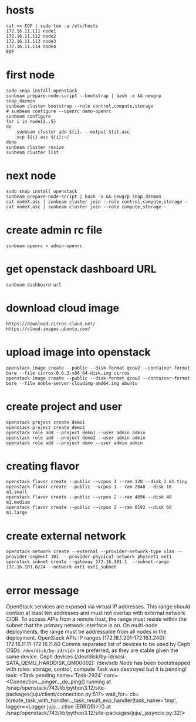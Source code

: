 # hosts
    cat << EOF | sudo tee -a /etc/hosts
    172.16.11.111 node1
    172.16.11.112 node2
    172.16.11.113 node3
    172.16.11.114 node4
    EOF


# first node
    sudo snap install openstack
    sunbeam prepare-node-script --bootstrap | bash -x && newgrp snap_daemon
    sunbeam cluster bootstrap --role control,compute,storage
    # sunbeam configure --openrc demo-openrc
    sunbeam configure
    for i in node{2..5}
    do
        sunbeam cluster add ${i}. --output ${i}.asc
        scp ${i}.asc ${i}:~/
    done
    sunbeam cluster resize
    sunbeam cluster list


# next node
    sudo snap install openstack
    sunbeam prepare-node-script | bash -x && newgrp snap_daemon
    cat nodeX.asc | sunbeam cluster join --role control,compute,storage -
    cat nodeX.asc | sunbeam cluster join --role compute,storage -




# create admin rc file

    sunbeam openrc > admin-openrc

# get openstack dashboard URL

    sunbeam dashboard-url

# download cloud image

    https://download.cirros-cloud.net/
    https://cloud-images.ubuntu.com/

# upload image into openstack
    openstack image create --public --disk-format qcow2 --container-format bare --file cirros-0.6.3-x86_64-disk.img cirros
    openstack image create --public --disk-format qcow2 --container-format bare --file noble-server-cloudimg-amd64.img ubuntu

# create project and user

    openstack project create demo1
    openstack project create demo2
    openstack role add --project demo1 --user admin admin
    openstack role add --project demo2 --user admin admin
    openstack role add --project demo --user admin admin

# creating flavor
    openstack flavor create --public --vcpus 1 --ram 128 --disk 1 m1.tiny   
    openstack flavor create --public --vcpus 1 --ram 2048 --disk 10 m1.small 
    openstack flavor create --public --vcpus 2 --ram 4096 --disk 40 m1.medium
    openstack flavor create --public --vcpus 2 --ram 8192 --disk 60 m1.large


# create external network

    openstack network create --external --provider-network-type vlan --provider-segment 101  --provider-physical-network physnet1 ext1
    openstack subnet create --gateway 172.16.101.1  --subnet-range 172.16.101.0/24 --network ext1 ext1_subnet



# error message

OpenStack services are exposed via virtual IP addresses. This range should contain at least ten addresses and must not overlap with external
network CIDR. To access APIs from a remote host, the range must reside within the subnet that the primary network interface is on.
On multi-node deployments, the range must be addressable from all nodes in the deployment.
OpenStack APIs IP ranges (172.16.1.201-172.16.1.240): 172.16.11.11-172.16.11.60
Comma separated list of devices to be used by Ceph OSDs. `/dev/disk/by-id/<id>` are preferred, as they are stable given the same device.
Ceph devices (/dev/disk/by-id/scsi-SATA_QEMU_HARDDISK_QM00002): /dev/sdb
Node has been bootstrapped with roles: storage, control, compute
Task was destroyed but it is pending!
task: <Task pending name='Task-2924' coro=<Connection._pinger.<locals>._do_ping() running at /snap/openstack/743/lib/python3.12/site-packages/juju/client/connection.py:517> wait_for=<Future pending cb=[Task.task_wakeup()]> cb=[create_task_with_handler.<locals>._task_result_exp_handler(task_name='tmp', logger=<Logger juju....ction (ERROR)>)() at /snap/openstack/743/lib/python3.12/site-packages/juju/_jasyncio.py:32]>